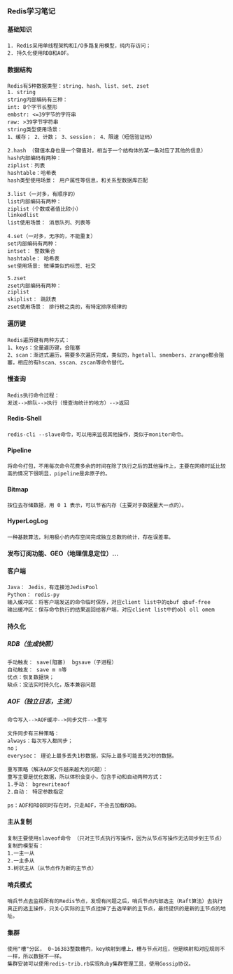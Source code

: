 ### Redis学习笔记

#### 基础知识

```
1. Redis采用单线程架构和I/O多路复用模型，纯内存访问；
2. 持久化使用RDB和AOF。
```

#### 数据结构

```
Redis有5种数据类型：string、hash、list、set、zset
1. string
string内部编码有三种：
int: 8个字节长整形
embstr: <=39字节的字符串
raw: >39字节字符串
string类型使用场景：
1、缓存； 2、计数； 3、session； 4、限速（短信验证码）

2.hash （键值本身也是一个键值对，相当于一个结构体的某一条对应了其他的信息）
hash内部编码有两种：
ziplist：列表
hashtable：哈希表
hash类型使用场景： 用户属性等信息，和关系型数据库匹配

3.list（一对多，有顺序的）
list内部编码有两种：
ziplist（个数或者值比较小）
linkedlist
list使用场景： 消息队列、列表等

4.set（一对多，无序的，不能重复）
set内部编码有两种：
intset： 整数集合
hashtable： 哈希表
set使用场景: 微博类似的标签、社交

5.zset
zset内部编码有两种：
ziplist
skiplist： 跳跃表
zset使用场景： 排行榜之类的，有特定排序规律的
```

#### 遍历键

```
Redis遍历键有两种方式：
1、keys：全量遍历键，会阻塞
2、scan：渐进式遍历，需要多次遍历完成，类似的，hgetall、smembers、zrange都会阻塞，相应的有hscan、sscan、zscan等命令替代。
```

#### 慢查询

```
Redis执行命令过程：
发送-->排队-->执行（慢查询统计的地方）-->返回
```

#### Redis-Shell

```
redis-cli --slave命令，可以用来监视其他操作，类似于monitor命令。
```

#### Pipeline

```
将命令打包，不用每次命令花费多余的时间在除了执行之后的其他操作上，主要在网络时延比较高的情况下很明显，pipeline是非原子的。
```

#### Bitmap

```
按位去存储数据，用 0 1 表示，可以节省内存（主要对于数据量大一点的）。
```

#### HyperLogLog

```
一种基数算法，利用极小的内存空间完成独立总数的统计，存在误差率。
```

#### 发布订阅功能、GEO（地理信息定位）...

#### 客户端

```
Java： Jedis，有连接池JedisPool
Python： redis-py
输入缓冲区：将客户端发送的命令临时保存，对应client list中的qbuf qbuf-free
输出缓冲区：保存命令执行的结果返回给客户端，对应client list中的obl oll omem
```

#### 持久化

##### RDB（生成快照）

```
手动触发： save(阻塞)  bgsave（子进程）
自动触发： save m n等
优点：恢复数据快；
缺点：没法实时持久化，版本兼容问题
```

##### AOF（独立日志，主流）

```
命令写入-->AOF缓冲-->同步文件-->重写

文件同步有三种策略：
always：每次写入都同步；
no；
everysec： 理论上最多丢失1秒数据，实际上最多可能丢失2秒的数据。

重写策略（解决AOF文件越来越大的问题）：
重写主要是优化数据，所以体积会变小，包含手动和自动两种方式：
1.手动： bgrewriteaof
2.自动： 特定参数指定

ps：AOF和RDB同时存在时，只走AOF，不会去加载RDB。
```

#### 主从复制

```
复制主要使用slaveof命令 （只对主节点执行写操作，因为从节点写操作无法同步到主节点）
复制的模型有：
1.一主一从
2.一主多从
3.树状主从（从节点作为新的主节点）
```

#### 哨兵模式

```
哨兵节点去监视所有的Redis节点，发现有问题之后，哨兵节点内部选主（Raft算法）去执行真正的选主操作，只关心实际的主节点挂掉了去选举新的主节点，最终提供的是新的主节点的地址。
```

#### 集群

```
使用"槽"分区， 0~16383整数槽内，key映射到槽上，槽与节点对应，但是映射和对应规则不一样，所以数据不一样。
集群安装可以使用redis-trib.rb实现Ruby集群管理工具，使用Gossip协议。
```

